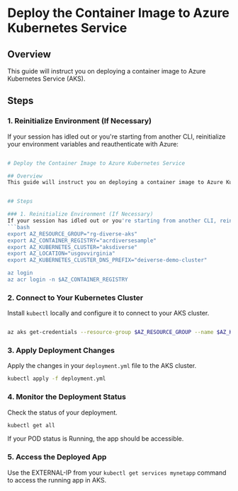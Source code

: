 
# Deploy the Container Image to Azure Kubernetes Service

## Overview
This guide will instruct you on deploying a container image to Azure Kubernetes Service (AKS).


## Steps

### 1. Reinitialize Environment (If Necessary)
If your session has idled out or you're starting from another CLI, reinitialize your environment variables and reauthenticate with Azure:
```bash

# Deploy the Container Image to Azure Kubernetes Service

## Overview
This guide will instruct you on deploying a container image to Azure Kubernetes Service (AKS).


## Steps

### 1. Reinitialize Environment (If Necessary)
If your session has idled out or you're starting from another CLI, reinitialize your environment variables and reauthenticate with Azure:
```bash
export AZ_RESOURCE_GROUP="rg-diverse-aks"
export AZ_CONTAINER_REGISTRY="acrdiversesample"
export AZ_KUBERNETES_CLUSTER="aksdiverse"
export AZ_LOCATION="usgovvirginia"
export AZ_KUBERNETES_CLUSTER_DNS_PREFIX="deiverse-demo-cluster"

az login
az acr login -n $AZ_CONTAINER_REGISTRY
```



### 2. Connect to Your Kubernetes Cluster
Install `kubectl` locally and configure it to connect to your AKS cluster.
```bash

az aks get-credentials --resource-group $AZ_RESOURCE_GROUP --name $AZ_KUBERNETES_CLUSTER
```

### 3. Apply Deployment Changes
Apply the changes in your `deployment.yml` file to the AKS cluster.
```bash
kubectl apply -f deployment.yml
```

### 4. Monitor the Deployment Status
Check the status of your deployment.
```bash
kubectl get all
```

If your POD status is Running, the app should be accessible.

### 5. Access the Deployed App
Use the EXTERNAL-IP from your `kubectl get services mynetapp` command to access the running app in AKS.

